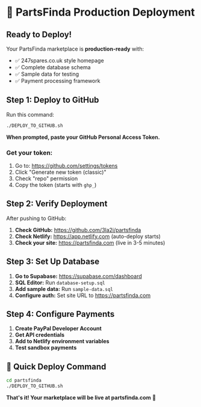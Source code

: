 # 🚀 PartsFinda Production Deployment

## Ready to Deploy!

Your PartsFinda marketplace is **production-ready** with:
- ✅ 247spares.co.uk style homepage
- ✅ Complete database schema
- ✅ Sample data for testing
- ✅ Payment processing framework

## Step 1: Deploy to GitHub

Run this command:
```bash
./DEPLOY_TO_GITHUB.sh
```

**When prompted, paste your GitHub Personal Access Token.**

### Get your token:
1. Go to: https://github.com/settings/tokens
2. Click "Generate new token (classic)"
3. Check "repo" permission
4. Copy the token (starts with `ghp_`)

## Step 2: Verify Deployment

After pushing to GitHub:
1. **Check GitHub:** https://github.com/3la2i/partsfinda
2. **Check Netlify:** https://app.netlify.com (auto-deploy starts)
3. **Check your site:** https://partsfinda.com (live in 3-5 minutes)

## Step 3: Set Up Database

1. **Go to Supabase:** https://supabase.com/dashboard
2. **SQL Editor:** Run `database-setup.sql`
3. **Add sample data:** Run `sample-data.sql`
4. **Configure auth:** Set site URL to https://partsfinda.com

## Step 4: Configure Payments

1. **Create PayPal Developer Account**
2. **Get API credentials**
3. **Add to Netlify environment variables**
4. **Test sandbox payments**

## 🎯 Quick Deploy Command

```bash
cd partsfinda
./DEPLOY_TO_GITHUB.sh
```

**That's it! Your marketplace will be live at partsfinda.com** 🎉
